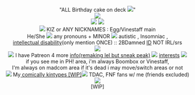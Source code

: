 <p align="center">
  "ALL Birthday cake on deck <img src="https://64.media.tumblr.com/4d9b508ae813fe35fe4f6acfba69d4d0/3ebc7aa84564ec79-70/s75x75_c1/437c7d564e7a13daa0b9e572c191e4ad851fba5f.gifv">" <br> <img src="https://64.media.tumblr.com/c5b55ca197da195d56aae70859bd4111/3550bb5c3b2b0b56-a9/s400x600/ded38ae73d77a0381dd6930a390af72acb5bf9c2.pnj"><br>
  <img src="https://64.media.tumblr.com/5a3293d8bebed08cf1c222aa9e8468b7/52bc904368f8588c-2a/s75x75_c1/e58e6fd84e89870d7f40cb83b1a169f172138169.gifv"<br>
  <Img src="https://media.discordapp.net/attachments/1112204674083344486/1178474435452338258/ezgif.com-resize_5.gif?ex=657646d8&is=6563d1d8&hm=3b9095abd19ce76e6fdc24f32ff54ae7657d53602fa39edf47a96b14f21e4323&=&width=402&height=416"><br<
<img align="center" <img src="https://media.discordapp.net/attachments/1112204674083344486/1178474435452338258/ezgif.com-resize_5.gif?ex=657646d8&is=6563d1d8&hm=3b9095abd19ce76e6fdc24f32ff54ae7657d53602fa39edf47a96b14f21e4323&=&width=402&height=416">
<br> <img src="https://64.media.tumblr.com/941fe0b1502e14f6c6a4f200b838c99e/58746fc41913af53-06/s75x75_c1/6da3e8119f4b0497172d55475f1cf8b5c235f631.gifv"> KIZ or ANY NICKNAMES : Egg/Vinestaff main <br>
  He/She <img src="https://64.media.tumblr.com/cf33397e09c7465d38a2be6466648104/947c97dfa206d4c9-61/s75x75_c1/b9d09e9fd424b7c567034fb9780b2ae282d25611.gifv"> any pronouns + MINOR <img src="https://64.media.tumblr.com/f51a1c0168f0d396c7686d2e20db86e6/677352c2cfecb1b5-39/s75x75_c1/fcd52a95345da90ee1fae26d5d352eafea2b1e42.gifv"<br>  autistic , Insomniac , <br><a href="https://www.cdc.gov/ncbddd/developmentaldisabilities/facts-about-intellectual-disability.html#:~:text=What%20is%20intellectual%20disability%3F,disability%20vary%20greatly%20in%20children" title="info">intellectual disability</a>(only mention ONCE) :: 2BDamned <a href="https://madnesscombat.fandom.com/wiki/2BDamned" title="my ID">ID</a> NOT IRL/srs
  <br><img src="https://64.media.tumblr.com/59b1d2933578c736f5d58d92b7582186/c1eb8812e826ed67-5f/s400x600/12b8c9a47fffe78d1284237aaf43e7f5693b1cfe.gifv"><br> <Img src="https://64.media.tumblr.com/328767b9f0f6e1e3101f8a13c8decc54/58746fc41913af53-27/s75x75_c1/c6c1b041e15117e8cb8fba03d0c6eff4aa139fbc.gifv"> I have Patreon 4 more <a href="https://www.patreon.com/KIZSPER/about" title="info">info(remaking lel but sneak peak)</a> <img src="https://64.media.tumblr.com/377f5ce6b09c5165f8ace4b5dbfccf0a/e6b21a129b8813ba-33/s75x75_c1/16a0b8c3faad9b196bb8ac29436a049da9b65059.gifv"> <a href="https://rentry.co/kizzy2damned-interests" title="interests lol">interests</a>  <img src="https://64.media.tumblr.com/328767b9f0f6e1e3101f8a13c8decc54/58746fc41913af53-27/s75x75_c1/c6c1b041e15117e8cb8fba03d0c6eff4aa139fbc.gifv"><BR>
if you see me in PH! area, i'm always Boombox or Vinestaff, <br>I'm always on madcom area if it's dead i may move/switch areas or not<br>
<img src="https://64.media.tumblr.com/30bc9a66cfbb619dbb8efb297b8e20f5/f906645b1342aa28-8d/s75x75_c1/fd50e129775ae11c7118fc1f3178fdec682bded4.gifv"> My<a href="https://rentry.co/kizzy2damned-kintypes" title="comically kintypes" </a> comically kintypes [WIP]<img src="https://64.media.tumblr.com/30bc9a66cfbb619dbb8efb297b8e20f5/f906645b1342aa28-8d/s75x75_c1/fd50e129775ae11c7118fc1f3178fdec682bded4.gifv"></a> TDAC, FNF fans w/ me (friends excluded)<br>
<img src="https://64.media.tumblr.com/37a33fa78b5de8c25ef87db55c633594/87c4c9c3319fc875-64/s400x600/a751b795613e5cbef7bcbadc1accd73394775203.pnj"><BR>
[WIP]
